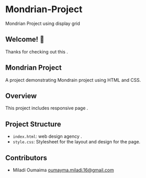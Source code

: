 # Mondrian-Project
Mondrian Project using  display grid
## Welcome! 👋

Thanks for checking out this .

## Mondrian Project  
A project demonstrating Mondrain project using HTML and CSS.

## Overview

This project includes responsive page .

## Project Structure

- `index.html`: web design agency .
- `style.css`: Stylesheet for the layout and design for the page.

## Contributors

- Miladi Oumaima <oumayma.miladi.16@gmail.com>
